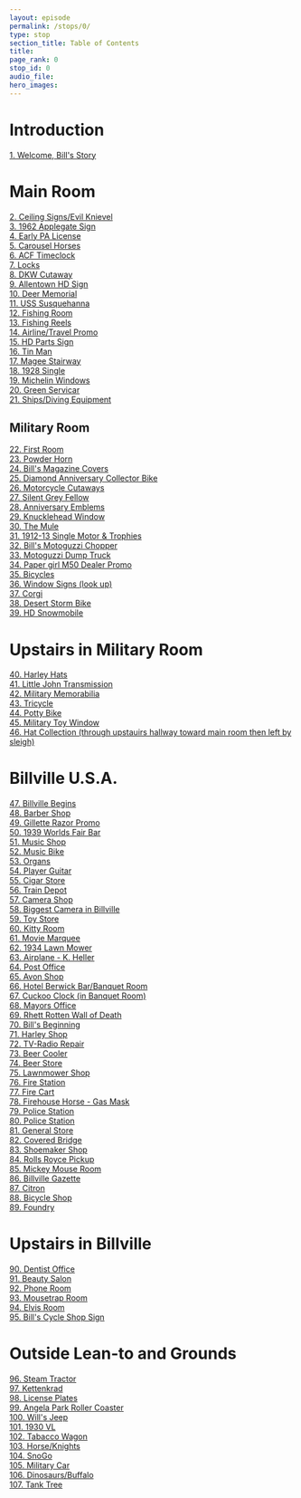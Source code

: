 ```yaml
---
layout: episode
permalink: /stops/0/
type: stop
section_title: Table of Contents
title: 
page_rank: 0
stop_id: 0
audio_file: 
hero_images:
---
```


<h1>Introduction</h1>
<a href="https://chantzatbills.github.io/stops/1/">1. Welcome, Bill's Story</a><br>
<h1>Main Room</h1>
<a href="https://chantzatbills.github.io/stops/2/">2. Ceiling Signs/Evil Knievel</a><br>
<a href="https://chantzatbills.github.io/stops/3/">3. 1962 Applegate Sign</a><br>
<a href="https://chantzatbills.github.io/stops/4/">4. Early PA License</a><br>
<a href="https://chantzatbills.github.io/stops/5/">5. Carousel Horses</a><br>
<a href="https://chantzatbills.github.io/stops/6/">6. ACF Timeclock</a><br>
<a href="https://chantzatbills.github.io/stops/7/">7. Locks</a><br>
<a href="https://chantzatbills.github.io/stops/8/">8. DKW Cutaway</a><br>
<a href="https://chantzatbills.github.io/stops/9/">9. Allentown HD Sign</a><br>
<a href="https://chantzatbills.github.io/stops/10/">10. Deer Memorial</a><br>
<a href="https://chantzatbills.github.io/stops/11/">11. USS Susquehanna</a><br>
<a href="https://chantzatbills.github.io/stops/12/">12. Fishing Room</a><br>
<a href="https://chantzatbills.github.io/stops/13/">13. Fishing Reels</a><br>
<a href="https://chantzatbills.github.io/stops/14/">14. Airline/Travel Promo</a><br>
<a href="https://chantzatbills.github.io/stops/15/">15. HD Parts Sign</a><br>
<a href="https://chantzatbills.github.io/stops/16/">16. Tin Man</a><br>
<a href="https://chantzatbills.github.io/stops/17/">17. Magee Stairway</a><br>
<a href="https://chantzatbills.github.io/stops/18/">18. 1928 Single</a><br>
<a href="https://chantzatbills.github.io/stops/19/">19. Michelin Windows</a><br>
<a href="https://chantzatbills.github.io/stops/20/">20. Green Servicar</a><br>
<a href="https://chantzatbills.github.io/stops/21/">21. Ships/Diving Equipment</a><br>
<h2>Military Room</h2>
<a href="https://chantzatbills.github.io/stops/22/">22. First Room</a><br>
<a href="https://chantzatbills.github.io/stops/23/">23. Powder Horn</a><br>
<a href="https://chantzatbills.github.io/stops/24/">24. Bill's Magazine Covers</a><br>
<a href="https://chantzatbills.github.io/stops/25/">25. Diamond Anniversary Collector Bike</a><br>
<a href="https://chantzatbills.github.io/stops/26/">26. Motorcycle Cutaways</a><br>
<a href="https://chantzatbills.github.io/stops/27/">27. Silent Grey Fellow</a><br>
<a href="https://chantzatbills.github.io/stops/28/">28. Anniversary Emblems</a><br>
<a href="https://chantzatbills.github.io/stops/29/">29. Knucklehead Window</a><br>
<a href="https://chantzatbills.github.io/stops/30/">30. The Mule</a><br>
<a href="https://chantzatbills.github.io/stops/31/">31. 1912-13 Single Motor & Trophies</a><br>
<a href="https://chantzatbills.github.io/stops/32/">32. Bill's Motoguzzi Chopper</a><br>
<a href="https://chantzatbills.github.io/stops/33/">33. Motoguzzi Dump Truck</a><br>
<a href="https://chantzatbills.github.io/stops/34/">34. Paper girl M50 Dealer Promo</a><br>
<a href="https://chantzatbills.github.io/stops/35/">35. Bicycles</a><br>
<a href="https://chantzatbills.github.io/stops/36/">36. Window Signs (look up)</a><br>
<a href="https://chantzatbills.github.io/stops/37/">37. Corgi</a><br>
<a href="https://chantzatbills.github.io/stops/38/">38. Desert Storm Bike</a><br>
<a href="https://chantzatbills.github.io/stops/39/">39. HD Snowmobile</a><br>
<h1>Upstairs in Military Room</h1>
<a href="https://chantzatbills.github.io/stops/40/">40. Harley Hats</a><br>
<a href="https://chantzatbills.github.io/stops/41/">41. Little John Transmission</a><br>
<a href="https://chantzatbills.github.io/stops/42/">42. Military Memorabilia</a><br>
<a href="https://chantzatbills.github.io/stops/43/">43. Tricycle</a><br>
<a href="https://chantzatbills.github.io/stops/44/">44. Potty Bike</a><br>
<a href="https://chantzatbills.github.io/stops/45/">45. Military Toy Window</a><br>
<a href="https://chantzatbills.github.io/stops/46/">46. Hat Collection (through upstauirs hallway toward main room then left by sleigh)</a><br>
<h1>Billville U.S.A.</h1>
<a href="https://chantzatbills.github.io/stops/47/">47. Billville Begins</a><br>
<a href="https://chantzatbills.github.io/stops/48/">48. Barber Shop</a><br>
<a href="https://chantzatbills.github.io/stops/49/">49. Gillette Razor Promo</a><br>
<a href="https://chantzatbills.github.io/stops/50/">50. 1939 Worlds Fair Bar</a><br>
<a href="https://chantzatbills.github.io/stops/51/">51. Music Shop</a><br>
<a href="https://chantzatbills.github.io/stops/52/">52. Music Bike</a><br>
<a href="https://chantzatbills.github.io/stops/53/">53. Organs</a><br>
<a href="https://chantzatbills.github.io/stops/54/">54. Player Guitar</a><br>
<a href="https://chantzatbills.github.io/stops/55/">55. Cigar Store</a><br>
<a href="https://chantzatbills.github.io/stops/56/">56. Train Depot</a><br>
<a href="https://chantzatbills.github.io/stops/57/">57. Camera Shop</a><br>
<a href="https://chantzatbills.github.io/stops/58/">58. Biggest Camera in Billville</a><br>
<a href="https://chantzatbills.github.io/stops/59/">59. Toy Store</a><br>
<a href="https://chantzatbills.github.io/stops/60/">60. Kitty Room</a><br>
<a href="https://chantzatbills.github.io/stops/61/">61. Movie Marquee</a><br>
<a href="https://chantzatbills.github.io/stops/62/">62. 1934 Lawn Mower</a><br>
<a href="https://chantzatbills.github.io/stops/63/">63. Airplane - K. Heller</a><br>
<a href="https://chantzatbills.github.io/stops/64/">64. Post Office</a><br>
<a href="https://chantzatbills.github.io/stops/65/">65. Avon Shop</a><br>
<a href="https://chantzatbills.github.io/stops/66/">66. Hotel Berwick Bar/Banquet Room</a><br>
<a href="https://chantzatbills.github.io/stops/67/">67. Cuckoo Clock (in Banquet Room)</a><br>
<a href="https://chantzatbills.github.io/stops/68/">68. Mayors Office</a><br>
<a href="https://chantzatbills.github.io/stops/69/">69. Rhett Rotten Wall of Death</a><br>
<a href="https://chantzatbills.github.io/stops/70/">70. Bill's Beginning</a><br>
<a href="https://chantzatbills.github.io/stops/71/">71. Harley Shop</a><br>
<a href="https://chantzatbills.github.io/stops/72/">72. TV-Radio Repair</a><br>
<a href="https://chantzatbills.github.io/stops/73/">73. Beer Cooler</a><br>
<a href="https://chantzatbills.github.io/stops/74/">74. Beer Store</a><br>
<a href="https://chantzatbills.github.io/stops/75/">75. Lawnmower Shop</a><br>
<a href="https://chantzatbills.github.io/stops/76/">76. Fire Station</a><br>
<a href="https://chantzatbills.github.io/stops/77/">77. Fire Cart</a><br>
<a href="https://chantzatbills.github.io/stops/78/">78. Firehouse Horse - Gas Mask</a><br>
<a href="https://chantzatbills.github.io/stops/79/">79. Police Station</a><br>
<a href="https://chantzatbills.github.io/stops/80/">80. Police Station</a><br>
<a href="https://chantzatbills.github.io/stops/81/">81. General Store</a><br>
<a href="https://chantzatbills.github.io/stops/82/">82. Covered Bridge</a><br>
<a href="https://chantzatbills.github.io/stops/83/">83. Shoemaker Shop</a><br>
<a href="https://chantzatbills.github.io/stops/84/">84. Rolls Royce Pickup</a><br>
<a href="https://chantzatbills.github.io/stops/85/">85. Mickey Mouse Room</a><br>
<a href="https://chantzatbills.github.io/stops/86/">86. Billville Gazette</a><br>
<a href="https://chantzatbills.github.io/stops/87/">87. Citron</a><br>
<a href="https://chantzatbills.github.io/stops/88/">88. Bicycle Shop</a><br>
<a href="https://chantzatbills.github.io/stops/89/">89. Foundry</a><br>
<h1>Upstairs in Billville</h1>
<a href="https://chantzatbills.github.io/stops/90/">90. Dentist Office</a><br>
<a href="https://chantzatbills.github.io/stops/91/">91. Beauty Salon</a><br>
<a href="https://chantzatbills.github.io/stops/92/">92. Phone Room</a><br>
<a href="https://chantzatbills.github.io/stops/93/">93. Mousetrap Room</a><br>
<a href="https://chantzatbills.github.io/stops/94/">94. Elvis Room</a><br>
<a href="https://chantzatbills.github.io/stops/95/">95. Bill's Cycle Shop Sign</a><br>
<h1>Outside Lean-to and Grounds</h1>
<a href="https://chantzatbills.github.io/stops/96/">96. Steam Tractor</a><br>
<a href="https://chantzatbills.github.io/stops/97/">97. Kettenkrad</a><br>
<a href="https://chantzatbills.github.io/stops/98/">98. License Plates</a><br>
<a href="https://chantzatbills.github.io/stops/99/">99. Angela Park Roller Coaster</a><br>
<a href="https://chantzatbills.github.io/stops/100/">100. Will's Jeep</a><br>
<a href="https://chantzatbills.github.io/stops/101/">101. 1930 VL</a><br>
<a href="https://chantzatbills.github.io/stops/102/">102. Tabacco Wagon</a><br>
<a href="https://chantzatbills.github.io/stops/103/">103. Horse/Knights</a><br>
<a href="https://chantzatbills.github.io/stops/104/">104. SnoGo</a><br>
<a href="https://chantzatbills.github.io/stops/105/">105. Military Car</a><br>
<a href="https://chantzatbills.github.io/stops/106/">106. Dinosaurs/Buffalo</a><br>
<a href="https://chantzatbills.github.io/stops/107/">107. Tank Tree</a><br>
